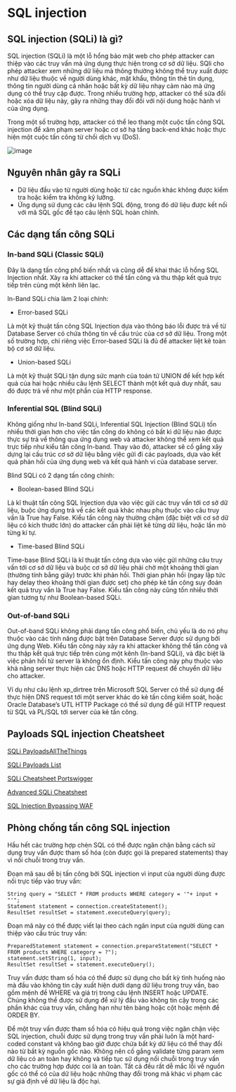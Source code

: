 # SQL injection 

## SQL injection (SQLi) là gì?

SQL injection (SQLi) là một lỗ hổng bảo mật web cho phép attacker can thiệp vào các truy vấn mà ứng dụng thực hiện trong cơ sở dữ liệu. SQli cho phép attacker xem những dữ liệu mà thông thường không thể truy xuất được như dữ liệu thuộc về người dùng khác, mật khẩu, thông tin thẻ tín dụng, thông tin người dùng cá nhân hoặc bất kỳ dữ liệu nhạy cảm nào mà ứng dụng có thể truy cập được. Trong nhiều trường hợp, attacker có thể sửa đổi hoặc xóa dữ liệu này, gây ra những thay đổi đối với nội dung hoặc hành vi của ứng dụng.

Trong một số trường hợp, attacker có thể leo thang một cuộc tấn công SQL injection để xâm phạm server hoặc cơ sở hạ tầng back-end khác hoặc thực hiện một cuộc tấn công từ chối dịch vụ (DoS).

![image](https://user-images.githubusercontent.com/80137840/217992678-894d3f32-0280-4182-b274-f27f8e469e0b.png)

## Nguyên nhân gây ra SQLi

- Dữ liệu đầu vào từ người dùng hoặc từ các nguồn khác không được kiểm tra hoặc kiểm tra không kỹ lưỡng.
- Ứng dụng sử dụng các câu lệnh SQL động, trong đó dữ liệu được kết nối với mã SQL gốc để tạo câu lệnh SQL hoàn chỉnh.

## Các dạng tấn công SQLi

### In-band SQLi (Classic SQLi)

Đây là dạng tấn công phổ biến nhất và cũng dễ để khai thác lỗ hổng SQL Injection nhất. Xảy ra khi attacker có thể tấn công và thu thập kết quả trực tiếp trên cùng một kênh liên lạc. 

In-Band SQLi chia làm 2 loại chính:

- Error-based SQLi

Là một kỹ thuật tấn công SQL Injection dựa vào thông báo lỗi được trả về từ Database Server có chứa thông tin về cấu trúc của cơ sở dữ liệu. Trong một số trường hợp, chỉ riêng việc Error-based SQLi là đủ để attacker liệt kê toàn bộ cơ sở dữ liệu.

- Union-based SQLi

Là một kỹ thuật SQLi tận dụng sức mạnh của toán tử UNION để kết hợp kết quả của hai hoặc nhiều câu lệnh SELECT thành một kết quả duy nhất, sau đó được trả về như một phần của HTTP response.

### Inferential SQL (Blind SQLi)

Không giống như In-band SQLi, Inferential SQL Injection (Blind SQLi) tốn nhiều thời gian hơn cho việc tấn công do không có bất kì dữ liệu nào được thực sự trả về thông qua ứng dụng web và attacker không thể xem kết quả trực tiếp như kiểu tấn công In-band. Thay vào đó, attacker sẽ cố gắng xây dựng lại cấu trúc cơ sở dữ liệu bằng việc gửi đi các payloads, dựa vào kết quả phản hồi của ứng dụng web và kết quả hành vi của database server.

Blind SQLi có 2 dạng tấn công chính:

- Boolean-based Blind SQLi

Là kĩ thuật tấn công SQL Injection dựa vào việc gửi các truy vấn tới cơ sở dữ liệu, buộc ứng dụng trả về các kết quả khác nhau phụ thuộc vào câu truy vấn là True hay False. Kiểu tấn công này thường chậm (đặc biệt với cơ sở dữ liệu có kích thước lớn) do attacker cần phải liệt kê từng dữ liệu, hoặc lần mò từng kí tự.

- Time-based Blind SQLi

Time-base Blind SQLi là kĩ thuật tấn công dựa vào việc gửi những câu truy vấn tới cơ sở dữ liệu và buộc cơ sở dữ liệu phải chờ một khoảng thời gian (thường tính bằng giây) trước khi phản hồi. Thời gian phản hồi (ngay lập tức hay delay theo khoảng thời gian được set) cho phép kẻ tấn công suy đoán kết quả truy vấn là True hay False. Kiểu tấn công này cũng tốn nhiều thời gian tương tự như Boolean-based SQLi.

### Out-of-band SQLi

Out-of-band SQLi không phải dạng tấn công phổ biến, chủ yếu là do nó phụ thuộc vào các tính năng được bật trên Database Server được sử dụng bởi ứng dụng Web. Kiểu tấn công này xảy ra khi attacker không thể tấn công và thu thập kết quả trực tiếp trên cùng một kênh (In-band SQLi), và đặc biệt là việc phản hồi từ server là không ổn định. Kiểu tấn công này phụ thuộc vào khả năng server thực hiện các DNS hoặc HTTP request để chuyển dữ liệu cho attacker.

Ví dụ như câu lệnh xp_dirtree trên Microsoft SQL Server có thể sử dụng để thực hiện DNS request tới một server khác do kẻ tấn công kiểm soát, hoặc Oracle Database’s UTL HTTP Package có thể sử dụng để gửi HTTP request từ SQL và PL/SQL tới server của kẻ tấn công.

## Payloads SQL injection Cheatsheet

[SQLi PayloadsAllTheThings](https://github.com/swisskyrepo/PayloadsAllTheThings/tree/master/SQL%20Injection)

[SQLi Payloads List](https://github.com/payloadbox/sql-injection-payload-list)

[SQLi Cheatsheet Portswigger](https://portswigger.net/web-security/sql-injection/cheat-sheet)

[Advanced SQLi Cheatsheet](https://github.com/kleiton0x00/Advanced-SQL-Injection-Cheatsheet)

[SQL Injection Bypassing WAF](https://owasp.org/www-community/attacks/SQL_Injection_Bypassing_WAF)

## Phòng chống tấn công SQL injection

Hầu hết các trường hợp chèn SQL có thể được ngăn chặn bằng cách sử dụng truy vấn được tham số hóa (còn được gọi là prepared statements) thay vì nối chuỗi trong truy vấn.

Đoạn mã sau dễ bị tấn công bởi SQL injection vì input của người dùng được nối trực tiếp vào truy vấn:

```
String query = "SELECT * FROM products WHERE category = '"+ input + "'";
Statement statement = connection.createStatement();
ResultSet resultSet = statement.executeQuery(query);
```

Đoạn mã này có thể được viết lại theo cách ngăn input của người dùng can thiệp vào cấu trúc truy vấn:

```
PreparedStatement statement = connection.prepareStatement("SELECT * FROM products WHERE category = ?");
statement.setString(1, input);
ResultSet resultSet = statement.executeQuery();
```

Truy vấn được tham số hóa có thể được sử dụng cho bất kỳ tình huống nào mà đầu vào không tin cậy xuất hiện dưới dạng dữ liệu trong truy vấn, bao gồm mệnh đề WHERE và giá trị trong câu lệnh INSERT hoặc UPDATE. Chúng không thể được sử dụng để xử lý đầu vào không tin cậy trong các phần khác của truy vấn, chẳng hạn như tên bảng hoặc cột hoặc mệnh đề ORDER BY.

Để một truy vấn được tham số hóa có hiệu quả trong việc ngăn chặn việc SQL injection, chuỗi được sử dụng trong truy vấn phải luôn là một hard-coded constant và không bao giờ được chứa bất kỳ dữ liệu có thể thay đổi nào từ bất kỳ nguồn gốc nào. Không nên cố gắng validate từng param xem dữ liệu có an toàn hay không và tiếp tục sử dụng nối chuỗi trong truy vấn cho các trường hợp được coi là an toàn. Tất cả đều rất dễ mắc lỗi về nguồn gốc có thể có của dữ liệu hoặc những thay đổi trong mã khác vi phạm các sự giả định về dữ liệu là độc hại.
